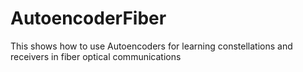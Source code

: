 # AutoencoderFiber
This shows how to use Autoencoders for learning constellations and receivers in fiber optical communications
